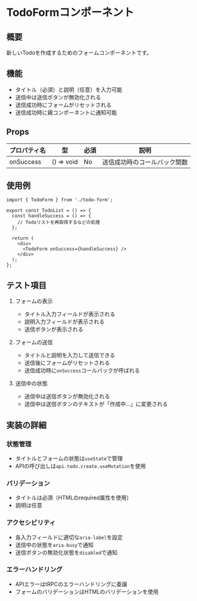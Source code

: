 # TodoFormコンポーネント

## 概要

新しいTodoを作成するためのフォームコンポーネントです。

## 機能

- タイトル（必須）と説明（任意）を入力可能
- 送信中は送信ボタンが無効化される
- 送信成功時にフォームがリセットされる
- 送信成功時に親コンポーネントに通知可能

## Props

| プロパティ名 | 型 | 必須 | 説明 |
|------------|-----|------|------|
| onSuccess | () => void | No | 送信成功時のコールバック関数 |

## 使用例

```tsx
import { TodoForm } from './todo-form';

export const TodoList = () => {
  const handleSuccess = () => {
    // Todoリストを再取得するなどの処理
  };

  return (
    <div>
      <TodoForm onSuccess={handleSuccess} />
    </div>
  );
};
```

## テスト項目

1. フォームの表示
   - タイトル入力フィールドが表示される
   - 説明入力フィールドが表示される
   - 送信ボタンが表示される

2. フォームの送信
   - タイトルと説明を入力して送信できる
   - 送信後にフォームがリセットされる
   - 送信成功時に`onSuccess`コールバックが呼ばれる

3. 送信中の状態
   - 送信中は送信ボタンが無効化される
   - 送信中は送信ボタンのテキストが「作成中...」に変更される

## 実装の詳細

### 状態管理

- タイトルとフォームの状態は`useState`で管理
- APIの呼び出しは`api.todo.create.useMutation`を使用

### バリデーション

- タイトルは必須（HTMLのrequired属性を使用）
- 説明は任意

### アクセシビリティ

- 各入力フィールドに適切な`aria-label`を設定
- 送信中の状態を`aria-busy`で通知
- 送信ボタンの無効化状態を`disabled`で通知

### エラーハンドリング

- APIエラーはtRPCのエラーハンドリングに委譲
- フォームのバリデーションはHTMLのバリデーションを使用 